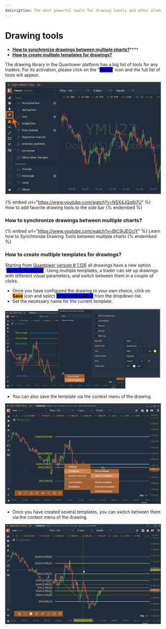 ```yaml
---
description: The most powerful tools for drawing levels and other elements on the chart
---
```


# Drawing tools

* [**How to synchronize drawings between multiple charts?**](drawing-tools.md#how-to-synchronize-drawings-between-multiple-charts)****
* ****[**How to create multiple templates for drawings?**](drawing-tools.md#how-to-create-multiple-templates-for-drawings)****

The drawing library in the Quantower platform has a big list of tools for any traders. For its activation, please click on the "<mark style="background-color:blue;">**Pencil**</mark>' icon and the full list of tools will appear.

![](<../../.gitbook/assets/image (359).png>)

{% embed url="https://www.youtube.com/watch?v=NSX4JQq6i7U" %}
How to add favorite drawing tools to the side bar
{% endembed %}

### How to synchronize drawings between multiple charts?

{% embed url="https://www.youtube.com/watch?v=BtC9iJEOcjY" %}
Learn how to Synchronize Drawing Tools between multiple charts
{% endembed %}

### How to create multiple templates for drawings?

Starting from [Quantower version # 1.126](https://www.quantower.com/release-notes) all drawings have a new option '<mark style="background-color:blue;">**Save as Template**</mark>'. Using multiple templates, a trader can set up drawings with different visual parameters, and switch between them in a couple of clicks.

* Once you have configured the drawing to your own choice, click on <mark style="background-color:orange;">**Save**</mark> icon and select <mark style="background-color:blue;">**Save as Template**</mark> from the dropdown list.
* Set the necessary name for the current template.

![Configuring and saing a new template](<../../.gitbook/assets/image (348).png>)

* You can also save the template via the context menu of the drawing

![Saving of new template for the drawing](<../../.gitbook/assets/image (357).png>)

* Once you have created several templates, you can switch between them via the context menu of the drawing.

![Switching between multiple drawing templates](<../../.gitbook/assets/drawings templates.gif>)

